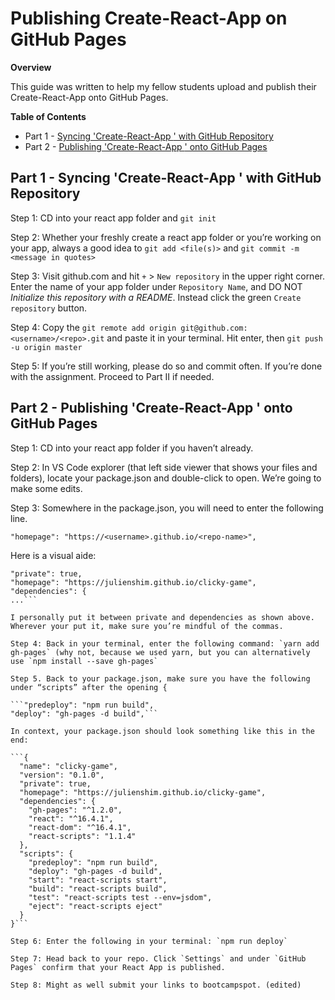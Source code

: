 # Publishing Create-React-App on GitHub Pages

**Overview**

This guide was written to help my fellow students upload and publish their Create-React-App onto GitHub Pages.

**Table of Contents**

- Part 1 - [Syncing 'Create-React-App <App Name>' with GitHub Repository](#part-one)
- Part 2 - [Publishing 'Create-React-App <App Name>' onto GitHub Pages](#part-two)

## Part 1 - <a name="part-one"></a>Syncing 'Create-React-App <App Name>' with GitHub Repository

Step 1: CD into your react app folder and `git init`

Step 2: Whether your freshly create a react app folder or you’re working on your app, always a good idea to `git add <file(s)>` and `git commit -m <message in quotes>`

Step 3: Visit github.com and hit `+` > `New repository` in the upper right corner. Enter the name of your app folder under `Repository Name`, and DO NOT _Initialize this repository with a README_. Instead click the green `Create repository` button.

Step 4: Copy the `git remote add origin git@github.com:<username>/<repo>.git` and paste it in your terminal. Hit enter, then `git push -u origin master`

Step 5: If you’re still working, please do so and commit often. If you’re done with the assignment. Proceed to Part II if needed.

## Part 2 - <a name="part-two"></a>Publishing 'Create-React-App <App Name>' onto GitHub Pages

Step 1: CD into your react app folder if you haven’t already.

Step 2: In VS Code explorer (that left side viewer that shows your files and folders), locate your package.json and double-click to open. We’re going to make some edits.

Step 3: Somewhere in the package.json, you will need to enter the following line.

  ```"homepage": "https://<username>.github.io/<repo-name>",```

Here is a visual aide:

```...
"private": true,
"homepage": "https://julienshim.github.io/clicky-game",
"dependencies": {
...``` 

I personally put it between private and dependencies as shown above. Wherever your put it, make sure you’re mindful of the commas.

Step 4: Back in your terminal, enter the following command: `yarn add gh-pages` (why not, because we used yarn, but you can alternatively use `npm install --save gh-pages`

Step 5. Back to your package.json, make sure you have the following under “scripts” after the opening {

```"predeploy": "npm run build",
"deploy": "gh-pages -d build",```

In context, your package.json should look something like this in the end:

```{
  "name": "clicky-game",
  "version": "0.1.0",
  "private": true,
  "homepage": "https://julienshim.github.io/clicky-game",
  "dependencies": {
    "gh-pages": "^1.2.0",
    "react": "^16.4.1",
    "react-dom": "^16.4.1",
    "react-scripts": "1.1.4"
  },
  "scripts": {
    "predeploy": "npm run build",
    "deploy": "gh-pages -d build",
    "start": "react-scripts start",
    "build": "react-scripts build",
    "test": "react-scripts test --env=jsdom",
    "eject": "react-scripts eject"
  }
}```

Step 6: Enter the following in your terminal: `npm run deploy`

Step 7: Head back to your repo. Click `Settings` and under `GitHub Pages` confirm that your React App is published.

Step 8: Might as well submit your links to bootcampspot. (edited)